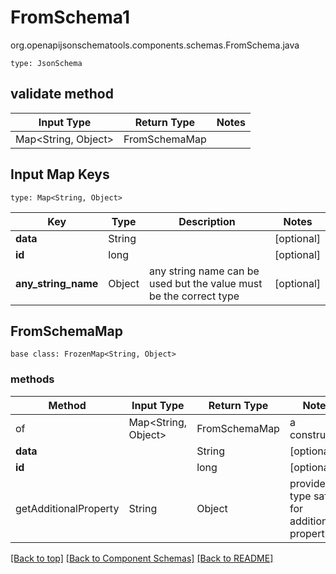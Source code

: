 # FromSchema1
org.openapijsonschematools.components.schemas.FromSchema.java
```
type: JsonSchema
```

## validate method
| Input Type | Return Type | Notes |
| ---------- | ----------- | ----- |
| Map<String, Object> | FromSchemaMap | |

## Input Map Keys
```
type: Map<String, Object>
```
Key | Type |  Description | Notes
------------ | ------------- | ------------- | -------------
**data** | String |  | [optional]
**id** | long |  | [optional]
**any_string_name** | Object | any string name can be used but the value must be the correct type | [optional]

## FromSchemaMap
```
base class: FrozenMap<String, Object>
```

### methods
Method | Input Type | Return Type | Notes
------ | ---------- | ----------- | ------
of | Map<String, Object> | FromSchemaMap | a constructor
**data** | | String | [optional]
**id** | | long | [optional]
getAdditionalProperty | String | Object | provides type safety for additional properties

[[Back to top]](#top) [[Back to Component Schemas]](../../../README.md#Component-Schemas) [[Back to README]](../../../README.md)
